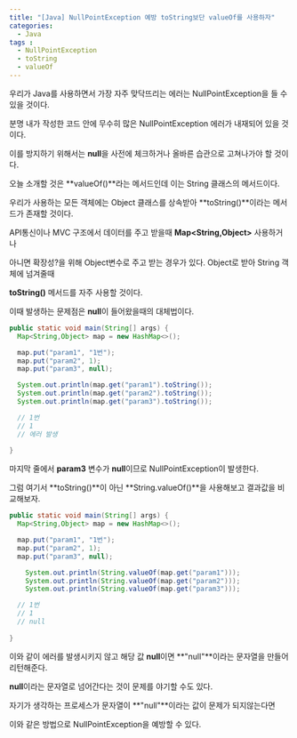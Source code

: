 ```yaml
---
title: "[Java] NullPointException 예방 toString보단 valueOf를 사용하자"
categories: 
  - Java
tags : 
  - NullPointException
  - toString
  - valueOf
---
```


우리가 Java를 사용하면서 가장 자주 맞닥뜨리는 에러는 NullPointException을 들 수 있을 것이다.

분명 내가 작성한 코드 안에 무수히 많은 NullPointException 에러가 내재되어 있을 것이다.

이를 방지하기 위해서는 **null**을 사전에 체크하거나 올바른 습관으로 고쳐나가야 할 것이다.

오늘 소개할 것은 **valueOf()**라는 메서드인데 이는 String 클래스의 메서드이다.

우리가 사용하는 모든 객체에는 Object 클래스를 상속받아 **toString()**이라는 메서드가 존재할 것이다.

API통신이나 MVC 구조에서 데이터를 주고 받을때 **Map<String,Object>** 사용하거나

아니면 확장성?을 위해 Object변수로 주고 받는 경우가 있다. Object로 받아 String 객체에 넘겨줄때

**toString()** 메서드를 자주 사용할 것이다.

이때 발생하는 문제점은 **null**이 들어왔을때의 대체법이다.

```java
public static void main(String[] args) {
  Map<String,Object> map = new HashMap<>();

  map.put("param1", "1번");
  map.put("param2", 1);
  map.put("param3", null);

  System.out.println(map.get("param1").toString());
  System.out.println(map.get("param2").toString());
  System.out.println(map.get("param3").toString());

  // 1번
  // 1
  // 에러 발생
  
}
```

마지막 줄에서 **param3** 변수가 **null**이므로 NullPointException이 발생한다.

그럼 여기서 **toString()**이 아닌 **String.valueOf()**을 사용해보고 결과값을 비교해보자.

```java
public static void main(String[] args) {
  Map<String,Object> map = new HashMap<>();

  map.put("param1", "1번");
  map.put("param2", 1);
  map.put("param3", null);

    System.out.println(String.valueOf(map.get("param1")));
    System.out.println(String.valueOf(map.get("param2")));
    System.out.println(String.valueOf(map.get("param3")));

  // 1번
  // 1
  // null
  
}
```

이와 같이 에러를 발생시키지 않고 해당 값 **null**이면 **"null"**이라는 문자열을 만들어 리턴해준다.

**null**이라는 문자열로 넘어간다는 것이 문제를 야기할 수도 있다.

자기가 생각하는 프로세스가 문자열이 **"null"**이라는 값이 문제가 되지않는다면

이와 같은 방법으로 NullPointException을 예방할 수 있다.